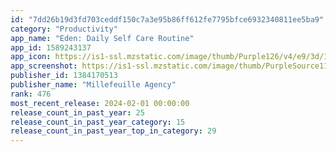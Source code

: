 ```yaml
---
id: "7dd26b19d3fd703ceddf150c7a3e95b86ff612fe7795bfce6932340811ee5ba9"
category: "Productivity"
app_name: "Eden: Daily Self Care Routine"
app_id: 1589243137
app_icon: https://is1-ssl.mzstatic.com/image/thumb/Purple126/v4/e9/3d/1e/e93d1e5b-7140-9eb1-cac6-c939feb6f246/AppIcon-0-0-1x_U007emarketing-0-10-0-sRGB-85-220.png/1024x1024bb.png
app_screenshot: https://is1-ssl.mzstatic.com/image/thumb/PurpleSource116/v4/0b/bd/9c/0bbd9c4c-2acf-c8c9-1e95-f4275c7b5593/7d33f33d-d4d1-4bf4-90dd-87e392d0b85e_iPhoneMax01.jpg/1242x2688bb.png
publisher_id: 1384170513
publisher_name: "Millefeuille Agency"
rank: 476
most_recent_release: 2024-02-01 00:00:00
release_count_in_past_year: 25
release_count_in_past_year_category: 15
release_count_in_past_year_top_in_category: 29
---
```

